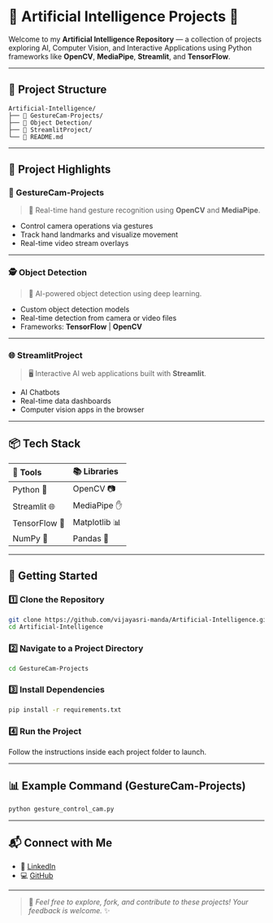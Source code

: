 # 🌟 Artificial Intelligence Projects 🚀

Welcome to my **Artificial Intelligence Repository** — a collection of projects exploring AI, Computer Vision, and Interactive Applications using Python frameworks like **OpenCV**, **MediaPipe**, **Streamlit**, and **TensorFlow**.

---

## 📁 Project Structure

```
Artificial-Intelligence/
├── 📂 GestureCam-Projects/
├── 📂 Object Detection/
├── 📂 StreamlitProject/
└── 📄 README.md
```

---

## 📌 Project Highlights

### 🎥 GestureCam-Projects
> 📸 Real-time hand gesture recognition using **OpenCV** and **MediaPipe**.
- Control camera operations via gestures
- Track hand landmarks and visualize movement
- Real-time video stream overlays

---

### 🕵️ Object Detection
> 🚀 AI-powered object detection using deep learning.
- Custom object detection models
- Real-time detection from camera or video files
- Frameworks: **TensorFlow** | **OpenCV**

---

### 🌐 StreamlitProject
> 🖥️ Interactive AI web applications built with **Streamlit**.
- AI Chatbots
- Real-time data dashboards
- Computer vision apps in the browser

---

## 📦 Tech Stack

| 🔧 Tools  | 📚 Libraries   |
|:----------|:----------------|
| Python 🐍 | OpenCV 📷 |
| Streamlit 🌐 | MediaPipe ✋ |
| TensorFlow 🤖 | Matplotlib 📊 |
| NumPy 📐 | Pandas 📑 |

---

## 🚀 Getting Started

### 1️⃣ Clone the Repository
```bash
git clone https://github.com/vijayasri-manda/Artificial-Intelligence.git
cd Artificial-Intelligence
```

### 2️⃣ Navigate to a Project Directory
```bash
cd GestureCam-Projects
```

### 3️⃣ Install Dependencies
```bash
pip install -r requirements.txt
```

### 4️⃣ Run the Project
Follow the instructions inside each project folder to launch.

---

## 📊 Example Command (GestureCam-Projects)

```bash
python gesture_control_cam.py
```

---

## 📬 Connect with Me

- 💼 [LinkedIn](https://www.linkedin.com/in/vijaya-sri-manda-399a56343/)
- 💻 [GitHub](https://github.com/vijayasri-manda)

---

> 🌱 *Feel free to explore, fork, and contribute to these projects! Your feedback is welcome.* ✨
